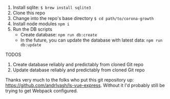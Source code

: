 1. Install sqlite: `$ brew install sqlite3`
2. Clone this repo
3. Change into the repo's base directory `$ cd path/to/corona-growth`
4. Install node modules `npm i`
5. Run the DB scripts
   - Create database: `npm run db:create`
   - In the future, you can update the database with latest data: `npm run db:update`

TODOS

1. Create database reliably and predictably from cloned Git repo
2. Update database reliably and predictably from cloned Git repo

Thanks very much to the folks who put this git repository up: https://github.com/andrIvash/ls-vue-express. Without it I'd probably still be trying to get Webpack configured.
